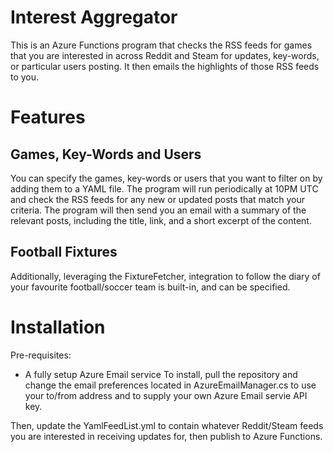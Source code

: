 # Interest Aggregator
This is an Azure Functions program that checks the RSS feeds for games that you are interested in across Reddit and Steam for updates, key-words, or particular users posting. It then emails the highlights of those RSS feeds to you.

# Features
## Games, Key-Words and Users
You can specify the games, key-words or users that you want to filter on by adding them to a YAML file. The program will run periodically at 10PM UTC and check the RSS feeds for any new or updated posts that match your criteria. The program will then send you an email with a summary of the relevant posts, including the title, link, and a short excerpt of the content.

## Football Fixtures
Additionally, leveraging the FixtureFetcher, integration to follow the diary of your favourite football/soccer team is built-in, and can be specified.

# Installation
Pre-requisites:
- A fully setup Azure Email service
To install, pull the repository and change the email preferences located in AzureEmailManager.cs to use your to/from address and to supply your own Azure Email servie API key.

Then, update the YamlFeedList.yml to contain whatever Reddit/Steam feeds you are interested in receiving updates for, then publish to Azure Functions.
